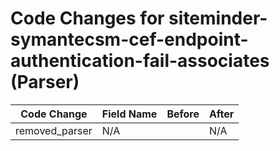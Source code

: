 # Code Changes for siteminder-symantecsm-cef-endpoint-authentication-fail-associates (Parser)

| Code Change | Field Name | Before | After |
|-------------|------------|--------|-------|
| removed_parser | N/A |  | N/A |